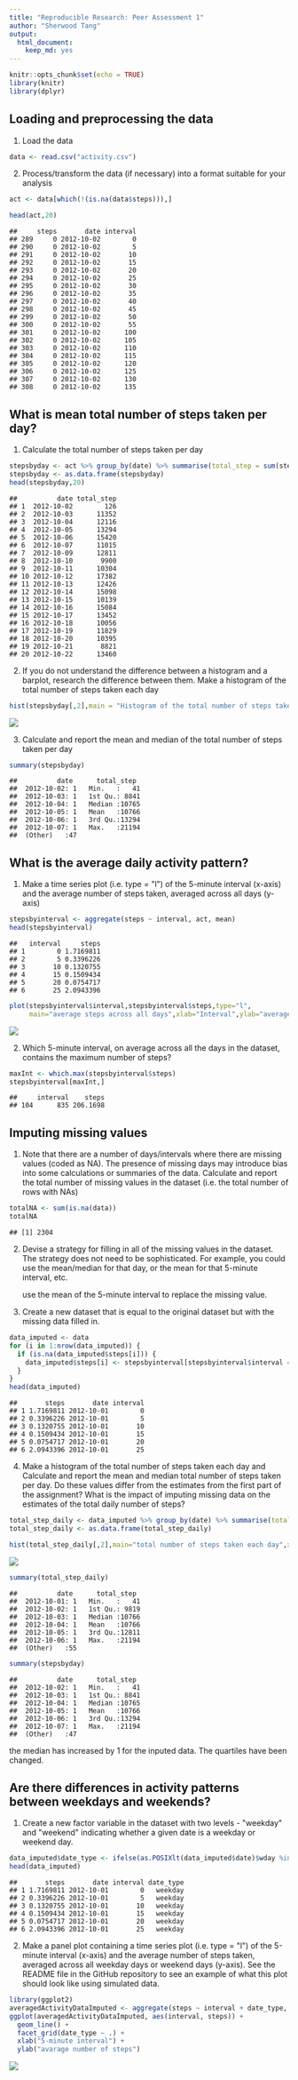 ```yaml
---
title: "Reproducible Research: Peer Assessment 1"
author: "Sherwood Tang"
output:
  html_document:
    keep_md: yes
---
```



```r
knitr::opts_chunk$set(echo = TRUE)
library(knitr)
library(dplyr)
```

## Loading and preprocessing the data

1. Load the data

```r
data <- read.csv("activity.csv")
```

2. Process/transform the data (if necessary) into a format suitable for your analysis

```r
act <- data[which(!(is.na(data$steps))),]

head(act,20)
```

```
##     steps       date interval
## 289     0 2012-10-02        0
## 290     0 2012-10-02        5
## 291     0 2012-10-02       10
## 292     0 2012-10-02       15
## 293     0 2012-10-02       20
## 294     0 2012-10-02       25
## 295     0 2012-10-02       30
## 296     0 2012-10-02       35
## 297     0 2012-10-02       40
## 298     0 2012-10-02       45
## 299     0 2012-10-02       50
## 300     0 2012-10-02       55
## 301     0 2012-10-02      100
## 302     0 2012-10-02      105
## 303     0 2012-10-02      110
## 304     0 2012-10-02      115
## 305     0 2012-10-02      120
## 306     0 2012-10-02      125
## 307     0 2012-10-02      130
## 308     0 2012-10-02      135
```

## What is mean total number of steps taken per day?

1. Calculate the total number of steps taken per day


```r
stepsbyday <- act %>% group_by(date) %>% summarise(total_step = sum(steps))
stepsbyday <- as.data.frame(stepsbyday)
head(stepsbyday,20)
```

```
##          date total_step
## 1  2012-10-02        126
## 2  2012-10-03      11352
## 3  2012-10-04      12116
## 4  2012-10-05      13294
## 5  2012-10-06      15420
## 6  2012-10-07      11015
## 7  2012-10-09      12811
## 8  2012-10-10       9900
## 9  2012-10-11      10304
## 10 2012-10-12      17382
## 11 2012-10-13      12426
## 12 2012-10-14      15098
## 13 2012-10-15      10139
## 14 2012-10-16      15084
## 15 2012-10-17      13452
## 16 2012-10-18      10056
## 17 2012-10-19      11829
## 18 2012-10-20      10395
## 19 2012-10-21       8821
## 20 2012-10-22      13460
```

2. If you do not understand the difference between a histogram and a barplot, 
   research the difference between them. Make a histogram of the total number of steps taken each day

```r
hist(stepsbyday[,2],main = "Histogram of the total number of steps taken each day",xlab = "Total number of steps in a day")
```

![](PA1_template_files/figure-html/unnamed-chunk-4-1.png)<!-- -->

3. Calculate and report the mean and median of the total number of steps taken per day


```r
summary(stepsbyday)
```

```
##          date      total_step   
##  2012-10-02: 1   Min.   :   41  
##  2012-10-03: 1   1st Qu.: 8841  
##  2012-10-04: 1   Median :10765  
##  2012-10-05: 1   Mean   :10766  
##  2012-10-06: 1   3rd Qu.:13294  
##  2012-10-07: 1   Max.   :21194  
##  (Other)   :47
```

## What is the average daily activity pattern?
 
1. Make a time series plot (i.e. type = "l") of the 
   5-minute interval (x-axis) and the average number of steps taken, averaged across all days (y-axis)


```r
stepsbyinterval <- aggregate(steps ~ interval, act, mean)
head(stepsbyinterval)
```

```
##   interval     steps
## 1        0 1.7169811
## 2        5 0.3396226
## 3       10 0.1320755
## 4       15 0.1509434
## 5       20 0.0754717
## 6       25 2.0943396
```

```r
plot(stepsbyinterval$interval,stepsbyinterval$steps,type="l",
     main="average steps across all days",xlab="Interval",ylab="average steps")
```

![](PA1_template_files/figure-html/unnamed-chunk-6-1.png)<!-- -->

2. Which 5-minute interval, on average across all the days in the dataset, contains the maximum number of steps?


```r
maxInt <- which.max(stepsbyinterval$steps)
stepsbyinterval[maxInt,]
```

```
##     interval    steps
## 104      835 206.1698
```

## Imputing missing values
1. Note that there are a number of days/intervals where there are missing values (coded as NA). 
   The presence of missing days may introduce bias into some calculations or summaries of the data.
   Calculate and report the total number of missing values in the dataset (i.e. the total number of rows with NAs)


```r
totalNA <- sum(is.na(data))
totalNA
```

```
## [1] 2304
```

2. Devise a strategy for filling in all of the missing values in the dataset. The strategy does not need to be 
   sophisticated. For example, you could use the mean/median for that day, or the mean for that 5-minute interval, etc.

   use the mean of the 5-minute interval to replace the missing value.


3. Create a new dataset that is equal to the original dataset but with the missing data filled in.


```r
data_imputed <- data
for (i in 1:nrow(data_imputed)) {
  if (is.na(data_imputed$steps[i])) {
    data_imputed$steps[i] <- stepsbyinterval[stepsbyinterval$interval == data_imputed$interval[i],]$steps
  }
}
head(data_imputed)
```

```
##       steps       date interval
## 1 1.7169811 2012-10-01        0
## 2 0.3396226 2012-10-01        5
## 3 0.1320755 2012-10-01       10
## 4 0.1509434 2012-10-01       15
## 5 0.0754717 2012-10-01       20
## 6 2.0943396 2012-10-01       25
```

4. Make a histogram of the total number of steps taken each day and Calculate and report the
   mean and median total number of steps taken per day. Do these values differ from the estimates 
   from the first part of the assignment? What is the impact of imputing missing data on the estimates 
   of the total daily number of steps?


```r
total_step_daily <- data_imputed %>% group_by(date) %>% summarise(total_step = sum(steps))
total_step_daily <- as.data.frame(total_step_daily)

hist(total_step_daily[,2],main="total number of steps taken each day",xlab="Total number of steps in a day")
```

![](PA1_template_files/figure-html/unnamed-chunk-10-1.png)<!-- -->

```r
summary(total_step_daily)
```

```
##          date      total_step   
##  2012-10-01: 1   Min.   :   41  
##  2012-10-02: 1   1st Qu.: 9819  
##  2012-10-03: 1   Median :10766  
##  2012-10-04: 1   Mean   :10766  
##  2012-10-05: 1   3rd Qu.:12811  
##  2012-10-06: 1   Max.   :21194  
##  (Other)   :55
```

```r
summary(stepsbyday)
```

```
##          date      total_step   
##  2012-10-02: 1   Min.   :   41  
##  2012-10-03: 1   1st Qu.: 8841  
##  2012-10-04: 1   Median :10765  
##  2012-10-05: 1   Mean   :10766  
##  2012-10-06: 1   3rd Qu.:13294  
##  2012-10-07: 1   Max.   :21194  
##  (Other)   :47
```

the median has increased by 1 for the inputed data. The quartiles have been changed.

## Are there differences in activity patterns between weekdays and weekends?
1. Create a new factor variable in the dataset with two levels - "weekday" and "weekend" 
   indicating whether a given date is a weekday or weekend day.


```r
data_imputed$date_type <- ifelse(as.POSIXlt(data_imputed$date)$wday %in% c(0,6),'weekend','weekday')
head(data_imputed)
```

```
##       steps       date interval date_type
## 1 1.7169811 2012-10-01        0   weekday
## 2 0.3396226 2012-10-01        5   weekday
## 3 0.1320755 2012-10-01       10   weekday
## 4 0.1509434 2012-10-01       15   weekday
## 5 0.0754717 2012-10-01       20   weekday
## 6 2.0943396 2012-10-01       25   weekday
```


2. Make a panel plot containing a time series plot (i.e. type = "l") of the 5-minute 
   interval (x-axis) and the average number of steps taken, averaged across all weekday 
   days or weekend days (y-axis). See the README file in the GitHub repository to see an 
   example of what this plot should look like using simulated data.


```r
library(ggplot2)
averagedActivityDataImputed <- aggregate(steps ~ interval + date_type, data=data_imputed, mean)
ggplot(averagedActivityDataImputed, aes(interval, steps)) + 
  geom_line() + 
  facet_grid(date_type ~ .) +
  xlab("5-minute interval") + 
  ylab("avarage number of steps")
```

![](PA1_template_files/figure-html/unnamed-chunk-12-1.png)<!-- -->
